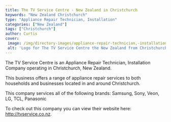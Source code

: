 ```yaml
---
title: The TV Service Centre - New Zealand in Christchurch
keywords: "New Zealand Christchurch"
type: "Appliance Repair Technician, Installation"
categories: ["New Zealand"]
tags: ["Christchurch"]
author: Curtis
cover: 
 image: /img/directory-images/appliance-repair-technician,-installation/the-tv-service-centre.webp
 alt: 'Logo for The TV Service Centre the New Zealand from Christchurch'
---
```


The TV Service Centre is an Appliance Repair Technician, Installation Company operating in Christchurch, New Zealand.

This business offers a range of appliance repair services to both households and businesses located in and around Christchurch.

This company services all of the following brands: Samsung, Sony, Veon, LG, TCL, Panasonic

To check out this company you can view their website here: http://tvservice.co.nz.
